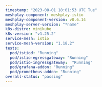 ```yaml
---
timestamp: "2023-08-01 18:01:53 UTC Tue"
meshplay-component: meshplay-istio
meshplay-component-version: v0.6.14
meshplay-server-version: "*name"
k8s-distro: minikube
k8s-version: "v1.25.2"
service-mesh: istio
service-mesh-version: "1.18.2"
tests:
  pod/istiod: "Running"
  pod/istio-egressgateway: "Running"
  pod/istio-ingressgateway:  "Running"
  pod/grafana-addon: "Running"
  pod/prometheus-addon: "Running"
overall-status: "passing"
---
```

